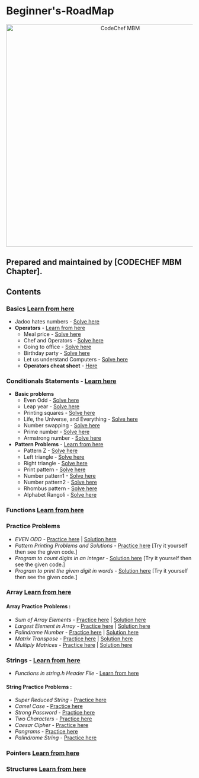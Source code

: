 # Beginner's-RoadMap
<p align="center">
<img alt="CodeChef MBM" src="images/codechef-mbm.png" height="600">
</p>

## Prepared and maintained by [CODECHEF MBM Chapter].
## Contents

### **Basics** [Learn from here](https://www.youtube.com/playlist?list=PLCQIQIjUOJeZWOq4lR2qp3VGsuuf1yXkb)
* Jadoo hates numbers - [Solve here](https://www.hackerearth.com/practice/python/getting-started/input-and-output/practice-problems/golf/jadoo-hates-numbers/)
* **Operators** -  [Learn from here](https://www.youtube.com/playlist?list=PLCvBE7NDS5Bn_lppJzf04NUX44o3GMLjO)
    * Meal price - [Solve here](https://www.hackerrank.com/challenges/30-operators/problem)
    * Chef and Operators - [Solve here](https://www.codechef.com/problems/CHOPRT)
    * Going to office - [Solve here](https://www.hackerearth.com/practice/basic-programming/operators/basics-of-operators/practice-problems/algorithm/going-to-office-e2ef3feb/)
    * Birthday party - [Solve here](https://www.hackerearth.com/practice/basic-programming/operators/basics-of-operators/practice-problems/algorithm/birthday-party-12/)
    * Let us understand Computers - [Solve here](https://www.hackerearth.com/practice/basic-programming/operators/basics-of-operators/practice-problems/algorithm/let-us-understand-computer-78476e7a/)
    * **Operators cheat sheet** - [Here](https://meet.google.com/linkredirect?authuser=0&dest=https%3A%2F%2Fwww.hackerearth.com%2Fpractice%2Fbasic-programming%2Foperators%2Fbasics-of-operators%2Ftutorial%2F)

### **Conditionals Statements** - [Learn here](https://www.youtube.com/playlist?list=PLCvBE7NDS5BmEQD3bOJ3tTX4fh06EFcO7)
* **Basic problems**
  * Even Odd - [Solve here](https://practice.geeksforgeeks.org/problems/even-odd/1)
  * Leap year - [Solve here](https://practice.geeksforgeeks.org/problems/leap-year0943/1)
  * Printing squares - [Solve here](https://www.hackerrank.com/challenges/python-loops/problem)
  * Life, the Universe, and Everything - [Solve here](https://www.spoj.com/problems/TEST/)
  * Number swapping - [Solve here](https://practice.geeksforgeeks.org/problems/swap-two-numbers/0)
  * Prime number - [Solve here](https://practice.geeksforgeeks.org/problems/prime-number2314/1)
  * Armstrong number - [Solve here](https://practice.geeksforgeeks.org/problems/armstrong-numbers2727/1#:~:text=For%20a%20given%203%20digit,number%20else%20return%20%22No%22.)
* **Pattern Problems** - [Learn from here](https://www.youtube.com/watch?v=6irHnysGbSI&list=PL7ersPsTyYt2prN058WfA_j3ElgwD1bht)
   -  Pattern Z - [Solve here](https://www.hackerearth.com/problem/algorithm/pattern/)
   -  Left triangle - [Solve here](https://www.hackerearth.com/problem/algorithm/pattern-1-2-5c54b512/)
   -  Right triangle - [Solve here](https://www.hackerearth.com/problem/algorithm/pattern-2-3-fac8822a/)
   -  Print pattern - [Solve here](https://www.hackerearth.com/problem/algorithm/print-pattern-8/)
   -  Number pattern1 - [Solve here](https://www.hackerearth.com/problem/algorithm/pattern-problem-3-bc740118/)
   -  Number pattern2 - [Solve here](https://www.hackerearth.com/problem/algorithm/program-to-print-numeric-pattern/)
   -  Rhombus pattern - [Solve here](https://www.hackerearth.com/problem/algorithm/rhombus-pattern/)
   -  Alphabet Rangoli - [Solve here](https://www.hackerrank.com/challenges/alphabet-rangoli/problem)

### **Functions** [Learn from here](https://www.youtube.com/playlist?list=PLCvBE7NDS5BmpDbEe5DrqbmnW-EHqutSM)

### **Practice Problems**
* *EVEN ODD* -  [Practice here](https://www.hackerearth.com/problem/algorithm/even-odd-3-f509373c/submissions/) | [Solution here](https://www.hackerearth.com/submission/44823658/)
* *Pattern Printing Problems and Solutions* -  [Practice here](https://www.programiz.com/c-programming/examples/pyramid-pattern) [Try it yourself then see the given code.]
* *Program to count digits in an integer* -  [Solution here](https://www.geeksforgeeks.org/program-count-digits-integer-3-different-methods/) [Try it yourself then see the given code.]
* *Program to print the given digit in words* -  [Solution here](https://www.geeksforgeeks.org/program-to-print-the-given-digit-in-words/) [Try it yourself then see the given code.]


### **Array** [Learn from here](https://www.youtube.com/playlist?list=PLCvBE7NDS5Bk4kd70XIdfDKGViwx6c9Ij)
#### Array Practice Problems : 
* *Sum of Array Elements* -  [Practice here](https://practice.geeksforgeeks.org/problems/sum-of-array-elements2502/1/?category[]=Arrays&page=1&query=category[]Arrayspage1) | [Solution here](https://www.geeksforgeeks.org/program-find-sum-elements-given-array/)
* *Largest Element in Array* -  [Practice here](https://practice.geeksforgeeks.org/problems/largest-element-in-array/0) | [Solution here](https://www.geeksforgeeks.org/c-program-find-largest-element-array/)
* *Palindrome Number* -  [Practice here](https://practice.geeksforgeeks.org/problems/palindrome0746/1) | [Solution here](https://www.geeksforgeeks.org/check-if-a-number-is-palindrome/)
* *Matrix Transpose* -  [Practice here](https://www.hackerearth.com/practice/data-structures/arrays/multi-dimensional/practice-problems/algorithm/transpose/) | [Solution here](https://www.hackerearth.com/submission/45360805/)
* *Multiply Matrices* -  [Practice here](https://practice.geeksforgeeks.org/problems/multiply-matrices/1) | [Solution here](https://www.geeksforgeeks.org/c-program-multiply-two-matrices/)

### **Strings** -  [Learn from here](https://www.youtube.com/playlist?list=PLBlnK6fEyqRhwQbYrTDZYJaB4z1YgsAPW)
* *Functions in string.h Header File* -  [Learn from here](https://www.programiz.com/c-programming/library-function/string.h)
#### String Practice Problems :
* *Super Reduced String* - [Practice here](https://www.hackerrank.com/challenges/reduced-string/problem)
* *Camel Case* - [Practice here](https://www.hackerrank.com/challenges/camelcase/problem)
* *Strong Password* - [Practice here](https://www.hackerrank.com/challenges/strong-password/problem)
* *Two Characters* - [Practice here](https://www.hackerrank.com/challenges/two-characters/problem)
* *Caesar Cipher* - [Practice here](https://www.hackerrank.com/challenges/caesar-cipher-1/problem)
* *Pangrams* - [Practice here](https://www.hackerrank.com/challenges/pangrams/problem)
* *Palindrome String* -  [Practice here](https://practice.geeksforgeeks.org/problems/palindrome-string0817/1/?category[]=Strings&page=1&query=category[]Stringspage1)

### **Pointers** [Learn from here](https://www.youtube.com/playlist?list=PL2_aWCzGMAwLZp6LMUKI3cc7pgGsasm2_)
### **Structures** [Learn from here](https://www.youtube.com/playlist?list=PLCvBE7NDS5BkXE39NZwFHxXN6gJclMRe3)

